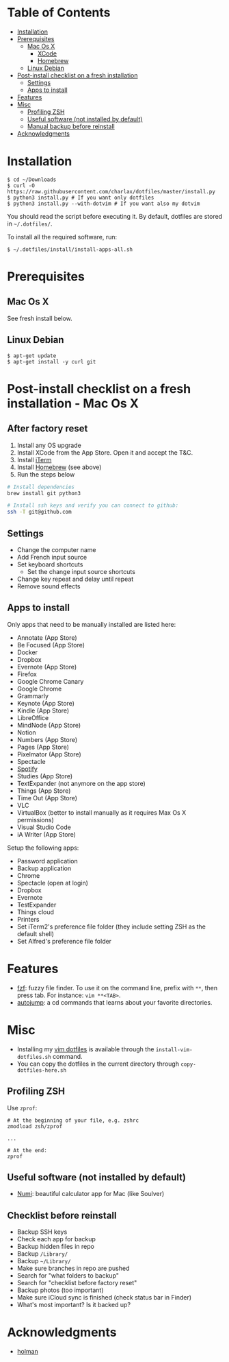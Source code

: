 <!-- START doctoc generated TOC please keep comment here to allow auto update -->
<!-- DON'T EDIT THIS SECTION, INSTEAD RE-RUN doctoc TO UPDATE -->
# Table of Contents

- [Installation](#installation)
- [Prerequisites](#prerequisites)
  - [Mac Os X](#mac-os-x)
    - [XCode](#xcode)
    - [Homebrew](#homebrew)
  - [Linux Debian](#linux-debian)
- [Post-install checklist on a fresh installation](#post-install-checklist-on-a-fresh-installation)
  - [Settings](#settings)
  - [Apps to install](#apps-to-install)
- [Features](#features)
- [Misc](#misc)
  - [Profiling ZSH](#profiling-zsh)
  - [Useful software (not installed by default)](#useful-software-not-installed-by-default)
  - [Manual backup before reinstall](#manual-backup-before-reinstall)
- [Acknowledgments](#acknowledgments)

<!-- END doctoc generated TOC please keep comment here to allow auto update -->

# Installation

    $ cd ~/Downloads
    $ curl -O https://raw.githubusercontent.com/charlax/dotfiles/master/install.py
    $ python3 install.py # If you want only dotfiles
    $ python3 install.py --with-dotvim # If you want also my dotvim

You should read the script before executing it. By default, dotfiles are stored in `~/.dotfiles/`.

To install all the required software, run:

    $ ~/.dotfiles/install/install-apps-all.sh

# Prerequisites

## Mac Os X

See fresh install below.

## Linux Debian

    $ apt-get update
    $ apt-get install -y curl git

# Post-install checklist on a fresh installation - Mac Os X

## After factory reset

1. Install any OS upgrade
2. Install XCode from the App Store. Open it and accept the T&C.
3. Install [iTerm](https://iterm2.com/downloads.html)
4. Install [Homebrew](https://brew.sh/) (see above)
5. Run the steps below

```bash
# Install dependencies
brew install git python3

# Install ssh keys and verify you can connect to github:
ssh -T git@github.com
```

## Settings

* Change the computer name
* Add French input source
* Set keyboard shortcuts
  * Set the change input source shortcuts
* Change key repeat and delay until repeat
* Remove sound effects

## Apps to install

Only apps that need to be manually installed are listed here:

* Annotate (App Store)
* Be Focused (App Store)
* Docker 
* Dropbox
* Evernote (App Store)
* Firefox
* Google Chrome Canary
* Google Chrome
* Grammarly
* Keynote (App Store)
* Kindle (App Store)
* LibreOffice
* MindNode (App Store)
* Notion
* Numbers (App Store)
* Pages (App Store)
* Pixelmator (App Store)
* Spectacle
* [Spotify](https://www.spotify.com/fr/download/mac)
* Studies (App Store)
* TextExpander (not anymore on the app store)
* Things (App Store)
* Time Out (App Store)
* VLC
* VirtualBox (better to install manually as it requires Max Os X permissions)
* Visual Studio Code
* iA Writer (App Store)

Setup the following apps:

* Password application
* Backup application
* Chrome
* Spectacle (open at login)
* Dropbox
* Evernote
* TestExpander
* Things cloud
* Printers
* Set iTerm2's preference file folder (they include setting ZSH as the default
  shell)
* Set Alfred's preference file folder

# Features

* [fzf](https://github.com/junegunn/fzf): fuzzy file finder. To use it on the command line, prefix with `**`, then press tab. For instance: `vim **<TAB>`.
* [autojump](https://github.com/wting/autojump): a cd commands that learns
  about your favorite directories.

# Misc

* Installing my [vim dotfiles](https://github.com/charlax/dotvim) is available through the `install-vim-dotfiles.sh` command.
* You can copy the dotfiles in the current directory through
  `copy-dotfiles-here.sh`

## Profiling ZSH

Use `zprof`:

```
# At the beginning of your file, e.g. zshrc
zmodload zsh/zprof

...

# At the end:
zprof
```

## Useful software (not installed by default)

* [Numi](https://numi.io/): beautiful calculator app for Mac (like Soulver)

## Checklist before reinstall

* Backup SSH keys
* Check each app for backup
* Backup hidden files in repo
* Backup `/Library/`
* Backup `~/Library/`
* Make sure branches in repo are pushed
* Search for "what folders to backup"
* Search for "checklist before factory reset"
* Backup photos (too important)
* Make sure iCloud sync is finished (check status bar in Finder)
* What's most important? Is it backed up?

# Acknowledgments

* [holman](https://github.com/holman/dotfiles)
